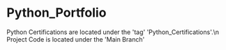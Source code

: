 # Python_Portfolio
Python Certifications are located under the 'tag' 'Python_Certifications'.\n
Project Code is located under the 'Main Branch'
